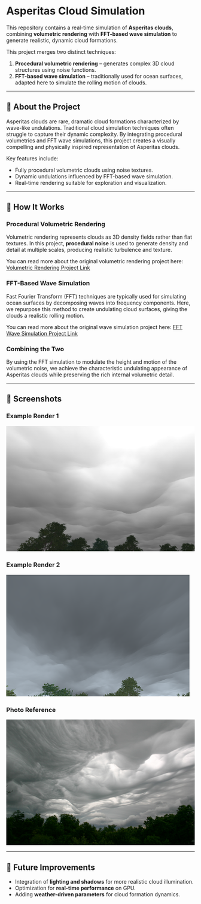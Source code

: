 # Asperitas Cloud Simulation

This repository contains a real-time simulation of **Asperitas clouds**, combining **volumetric rendering** with **FFT-based wave simulation** to generate realistic, dynamic cloud formations.

This project merges two distinct techniques:

1. **Procedural volumetric rendering** – generates complex 3D cloud structures using noise functions.
2. **FFT-based wave simulation** – traditionally used for ocean surfaces, adapted here to simulate the rolling motion of clouds.

---

## 🔹 About the Project

Asperitas clouds are rare, dramatic cloud formations characterized by wave-like undulations. Traditional cloud simulation techniques often struggle to capture their dynamic complexity. By integrating procedural volumetrics and FFT wave simulations, this project creates a visually compelling and physically inspired representation of Asperitas clouds.

Key features include:

* Fully procedural volumetric clouds using noise textures.
* Dynamic undulations influenced by FFT-based wave simulation.
* Real-time rendering suitable for exploration and visualization.

---

## 🔹 How It Works

### Procedural Volumetric Rendering

Volumetric rendering represents clouds as 3D density fields rather than flat textures. In this project, **procedural noise** is used to generate density and detail at multiple scales, producing realistic turbulence and texture.

You can read more about the original volumetric rendering project here: [Volumetric Rendering Project Link](https://github.com/IretonLiu/cloud-simulation-unity)

### FFT-Based Wave Simulation

Fast Fourier Transform (FFT) techniques are typically used for simulating ocean surfaces by decomposing waves into frequency components. Here, we repurpose this method to create undulating cloud surfaces, giving the clouds a realistic rolling motion.

You can read more about the original wave simulation project here: [FFT Wave Simulation Project Link](https://github.com/IretonLiu/OceanSim-IFFT)

### Combining the Two

By using the FFT simulation to modulate the height and motion of the volumetric noise, we achieve the characteristic undulating appearance of Asperitas clouds while preserving the rich internal volumetric detail.

---

## 🔹 Screenshots

### Example Render 1

![Screenshot 1](chaotic.png)

### Example Render 2

![Screenshot 2](flat.png)

### Photo Reference
![Photo Reference](asperitas2.jpg)

---

## 🔹 Future Improvements

* Integration of **lighting and shadows** for more realistic cloud illumination.
* Optimization for **real-time performance** on GPU.
* Adding **weather-driven parameters** for cloud formation dynamics.


